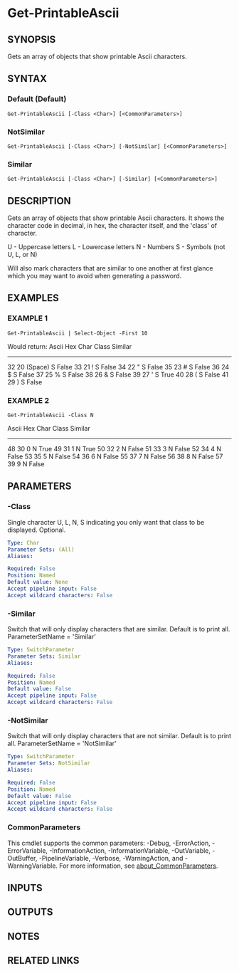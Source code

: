 ﻿---
external help file: PoshFunctions-help.xml
Module Name: poshfunctions
online version:
schema: 2.0.0
---

# Get-PrintableAscii

## SYNOPSIS
Gets an array of objects that show printable Ascii characters.

## SYNTAX

### Default (Default)
```
Get-PrintableAscii [-Class <Char>] [<CommonParameters>]
```

### NotSimilar
```
Get-PrintableAscii [-Class <Char>] [-NotSimilar] [<CommonParameters>]
```

### Similar
```
Get-PrintableAscii [-Class <Char>] [-Similar] [<CommonParameters>]
```

## DESCRIPTION
Gets an array of objects that show printable Ascii characters.
It shows the character code in decimal,
in hex, the character itself, and the 'class' of character.

U - Uppercase letters
L - Lowercase letters
N - Numbers
S - Symbols (not U, L, or N)

Will also mark characters that are similar to one another at first glance which you may want to avoid when generating a password.

## EXAMPLES

### EXAMPLE 1
```
Get-PrintableAscii | Select-Object -First 10
```

Would return:
Ascii Hex Char    Class Similar
----- --- ----    ----- -------
   32 20  (Space) S       False
   33 21  ! 
S       False
   34 22  "       S       False
   35 23  #       S       False
   36 24  $       S       False
   37 25  %       S       False
   38 26  &       S       False
   39 27  '       S        True
   40 28  (       S       False
   41 29  )       S       False

### EXAMPLE 2
```
Get-PrintableAscii -Class N
```

Ascii Hex Char Class Similar
----- --- ---- ----- -------
   48 30     0 N        True
   49 31     1 N        True
   50 32     2 N       False
   51 33     3 N       False
   52 34     4 N       False
   53 35     5 N       False
   54 36     6 N       False
   55 37     7 N       False
   56 38     8 N       False
   57 39     9 N       False

## PARAMETERS

### -Class
Single character U, L, N, S indicating you only want that class to be displayed.
Optional.

```yaml
Type: Char
Parameter Sets: (All)
Aliases:

Required: False
Position: Named
Default value: None
Accept pipeline input: False
Accept wildcard characters: False
```

### -Similar
Switch that will only display characters that are similar.
Default is to print all.
ParameterSetName = 'Similar'

```yaml
Type: SwitchParameter
Parameter Sets: Similar
Aliases:

Required: False
Position: Named
Default value: False
Accept pipeline input: False
Accept wildcard characters: False
```

### -NotSimilar
Switch that will only display characters that are not similar.
Default is to print all.
ParameterSetName = 'NotSimilar'

```yaml
Type: SwitchParameter
Parameter Sets: NotSimilar
Aliases:

Required: False
Position: Named
Default value: False
Accept pipeline input: False
Accept wildcard characters: False
```

### CommonParameters
This cmdlet supports the common parameters: -Debug, -ErrorAction, -ErrorVariable, -InformationAction, -InformationVariable, -OutVariable, -OutBuffer, -PipelineVariable, -Verbose, -WarningAction, and -WarningVariable. For more information, see [about_CommonParameters](http://go.microsoft.com/fwlink/?LinkID=113216).

## INPUTS

## OUTPUTS

## NOTES

## RELATED LINKS
